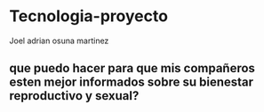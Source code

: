 # Tecnologia-proyecto
Joel adrian osuna martinez

## que puedo hacer para que mis compañeros esten mejor informados sobre su bienestar reproductivo y sexual?
